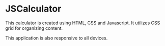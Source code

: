 # JSCalculator

This calculator is created using HTML, CSS and Javascript. It utilizes CSS grid for organizing content. 

This application is also responsive to all devices.

